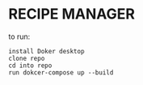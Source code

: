 # RECIPE MANAGER
to run:
```
install Doker desktop
clone repo
cd into repo
run dokcer-compose up --build
```
